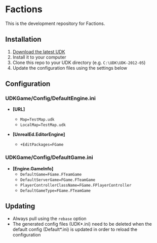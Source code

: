 # Factions

This is the development repository for Factions.

## Installation

1. [Download the latest UDK](http://udk.com/download) 
2. Install it to your computer
3. Clone this repo to your UDK directory (e.g. `C:\UDK\UDK-2012-05`)
4. Update the configuration files using the settings below

## Configuration

### UDKGame/Config/DefaultEngine.ini

* __[URL]__
  * `Map=TestMap.udk`
  * `LocalMap=TestMap.udk`

* __[UnrealEd.EditorEngine]__
  * `+EditPackages=FGame`

### UDKGame/Config/DefaultGame.ini

* __[Engine.GameInfo]__
  * `DefaultGame=FGame.FTeamGame`
  * `DefaultServerGame=FGame.FTeamGame`
  * `PlayerControllerClassName=FGame.FPlayerController`
  * `DefaultGameType=FGame.FTeamGame`

## Updating

* Always pull using the `rebase` option
* The generated config files (UDK\*.ini) need to be deleted when the default config (Default\*.ini) is updated in order to reload the configuration